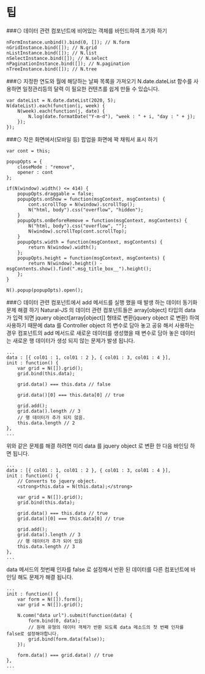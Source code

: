 팁
===

###⊙ 데이터 관련 컴포넌트에 비어있는 객체를 바인드하여 초기화 하기
```
nFormInstance.unbind().bind(0, []); // N.form
nGridInstance.bind([]); // N.grid
nListInstance.bind([]); // N.list
nSelectInstance.bind([]); // N.select
nPaginationInstance.bind([]); // N.pagination
nTreeInstance.bind([]); // N.tree
```

###⊙ 지정한 연도와 월에 해당하는 날짜 목록을 가져오기
N.date.dateList 함수를 사용하면 일정관리등의 달력 이 필요한 컨텐츠를 쉽게 만들 수 있습니다.
```
var dateList = N.date.dateList(2020, 5);
N(dateList).each(function(i, week) {
    N(week).each(function(j, date) {
        N.log(date.formatDate("Y-m-d"), "week : " + i, "day : " + j);
    });
});
```

###⊙ 작은 화면에서(모바일 등) 팝업을 화면에 꽉 채워서 표시 하기
```
var cont = this;

popupOpts = {
    closeMode : "remove",
    opener : cont
};

if(N(window).width() <= 414) {
    popupOpts.draggable = false;
    popupOpts.onShow = function(msgContext, msgContents) {
        cont.scrollTop = N(window).scrollTop();
        N("html, body").css("overflow", "hidden");
    }
    popupOpts.onBeforeRemove = function(msgContext, msgContents) {
        N("html, body").css("overflow", "");
        N(window).scrollTop(cont.scrollTop);
    }
    popupOpts.width = function(msgContext, msgContents) {
        return N(window).width();
    };
    popupOpts.height = function(msgContext, msgContents) {
        return N(window).height() - msgContents.show().find(".msg_title_box__").height();
    };
}

N().popup(popupOpts).open();
```

###⊙ 데이터 관련 컴포넌트에서 add 메서드를 실행 했을 때 발생 하는 데이터 동기화 문제 해결 하기
Natural-JS 의 데이터 관련 컴포넌트들은 array[object] 타입의 data 가 입력 되면 jquery object[array[object]] 형태로 변환(jquery object 로 변환) 하여 사용하기 때문에 data 를 Controller object 의 변수로 담아 놓고 공유 해서 사용하는 경우 컴포넌트의 add 메서드로 새로운 데이터를 생성했을 때 변수로 담아 놓은 데이터는 새로운 행 데이터가 생성 되지 않는 문제가 발생 됩니다.

```
...
data : [{ col01 : 1, col01 : 2 }, { col01 : 3, col01 : 4 }],
init : function() {
    var grid = N([]).grid();
    grid.bind(this.data);

    grid.data() === this.data // false

    grid.data()[0] === this.data[0] // true

    grid.add();
    grid.data().length // 3
    // 행 데이터가 추가 되지 않음.
    this.data.length // 2
},
...
```
위와 같은 문제를 해결 하려면 미리 data 를 jquery object 로 변환 한 다음 바인딩 하면 됩니다.

```
...
data : [{ col01 : 1, col01 : 2 }, { col01 : 3, col01 : 4 }],
init : function() {
    // Converts to jquery object.
    <strong>this.data = N(this.data);</strong>

    var grid = N([]).grid();
    grid.bind(this.data);

    grid.data() === this.data // true
    grid.data()[0] === this.data[0] // true

    grid.add();
    grid.data().length // 3
    // 행 데이터가 추가 되어 있음
    this.data.length // 3
},
...
```
data 메서드의 첫번째 인자를 false 로 설정해서 반환 된 데이터를 다른 컴포넌트에 바인딩 해도 문제가 해결 됩니다.

```
...
init : function() {
    var form = N([]).form();
    var grid = N([]).grid();

    N.comm("data url").submit(function(data) {
        form.bind(0, data);
        // 원래 유형의 데이터 객체가 반환 되도록 data 메소드의 첫 번째 인자를 false로 설정해야합니다.
        grid.bind(form.data(false));
    });

    form.data() === grid.data() // true
},
...
```